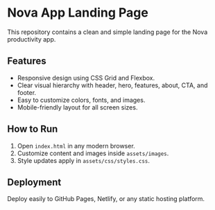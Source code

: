 # Nova App Landing Page

This repository contains a clean and simple landing page for the Nova productivity app.

## Features
- Responsive design using CSS Grid and Flexbox.
- Clear visual hierarchy with header, hero, features, about, CTA, and footer.
- Easy to customize colors, fonts, and images.
- Mobile-friendly layout for all screen sizes.

## How to Run
1. Open `index.html` in any modern browser.
2. Customize content and images inside `assets/images`.
3. Style updates apply in `assets/css/styles.css`.

## Deployment
Deploy easily to GitHub Pages, Netlify, or any static hosting platform.
